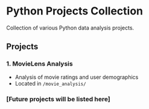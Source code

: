 # Python Projects Collection

Collection of various Python data analysis projects.

## Projects
### 1. MovieLens Analysis
- Analysis of movie ratings and user demographics
- Located in `/movie_analysis/`

### [Future projects will be listed here]

